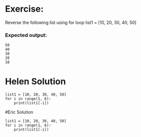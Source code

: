 # Exercise:

Reverse the following list using for loop
list1 = [10, 20, 30, 40, 50]

### Expected output:
```
50
40
30
20
10
```

# Helen Solution
```
list1 = [10, 20, 30, 40, 50]
for i in range(1, 6):
    print(list1[-i])
```

#Eric Solution
 
```
list1 = [10, 20, 30, 40, 50]
for i in range(1, 6):
    print(list1[-i])
```